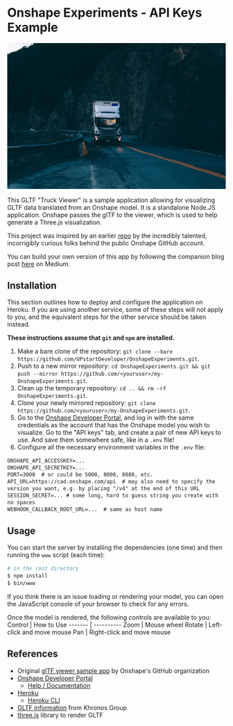 # Onshape Experiments - API Keys Example

![Truck image](./public/static/seb-creativo-3jG-UM8IZ40-unsplash.jpg)

This GLTF "Truck Viewer" is a sample application allowing for visualizing GLTF data translated from an Onshape model. It is a standalone Node.JS application. Onshape passes the glTF to the viewer, which is used to help generate a Three.js visualization.

This project was inspired by an earlier [repo](https://github.com/onshape-public/app-gltf-viewer) by the incredibly talented, incorrigibly curious folks behind the public Onshape GitHub account. 

You can build your own version of this app by following the companion blog post [here](https://zain-raza.medium.com/how-to-build-your-own-3d-cad-model-viewer-for-the-web-b1fe65369b35?source=friends_link&sk=325f62b123edf619db63e83b0a5efdc3) on Medium.

## Installation
This section outlines how to deploy and configure the application on Heroku. If you are using another service, some of these steps will not apply to you, and the equivalent steps for the other service should be taken instead.

**These instructions assume that `git` and `npm` are installed.**

1. Make a bare clone of the repository: `git clone --bare https://github.com/UPstartDeveloper/OnshapeExperiments.git`. 
1. Push to a new mirror repository: `cd OnshapeExperiments.git && git push --mirror https://github.com/<youruser>/my-OnshapeExperiments.git`.
1. Clean up the temporary repository: `cd .. && rm -rf OnshapeExperiments.git`.
1. Clone your newly mirrored repository: `git clone https://github.com/<youruser>/my-OnshapeExperiments.git`.
1. Go to the [Onshape Developer Portal](https://dev-portal.onshape.com/signin), and log in with the same credentials as the account that has the Onshape model you wish to visualize. Go to the "API keys" tab, and create a pair of new API keys to use. And save them somewhere safe, like in a `.env` file!
1. Configure all the necessary environment variables in the `.env` file:
```Shell
ONSHAPE_API_ACCESSKEY=...  
ONSHAPE_API_SECRETKEY=...
PORT=3000  # or could be 5000, 8000, 8080, etc.
API_URL=https://cad.onshape.com/api  # may also need to specify the version you want, e.g. by placing "/v4" at the end of this URL 
SESSION_SECRET=... # some long, hard to guess string you create with no spaces
WEBHOOK_CALLBACK_ROOT_URL=...  # same as host name
```

## Usage
You can start the server by installing the dependencies (one time) and then running the `www` script (each time):

```bash
# in the root directory
$ npm install
$ bin/www
```

If you think there is an issue loading or rendering your model, you can open the JavaScript console of your browser to check for any errors.

Once the model is rendered, the following controls are available to you:
Control | How to Use
------- | ----------
Zoom | Mouse wheel
Rotate | Left-click and move mouse
Pan | Right-click and move mouse

## References
* Original [glTF viewer sample app](https://github.com/onshape-public/app-gltf-viewer) by Onshape's GitHub organization
* [Onshape Developer Portal](https://dev-portal.onshape.com)
    * [Help / Documentation](https://dev-portal.onshape.com/help)
* [Heroku](https://heroku.com)
    * [Heroku CLI](https://devcenter.heroku.com/articles/heroku-cli)
* [GLTF information](https://www.khronos.org/gltf/) from Khronos Group
* [three.js](https://threejs.org/) library to render GLTF
                     
